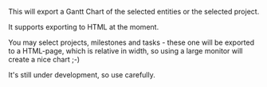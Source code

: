 This will export a Gantt Chart of the selected entities or the selected project.

It supports exporting to HTML at the moment.

You may select projects, milestones and tasks - these one will be exported to a HTML-page, which is relative in width, so using a large monitor will create a nice chart ;-)

It's still under development, so use carefully.
